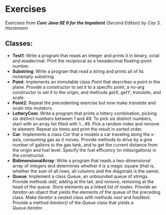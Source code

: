 # Exercises
Exercises from **_Core Java SE 9 for the Impatient_** _(Second Edition)_ _by Cay S. Horstmann_

## Classes:
* **Test1**: Write a program that reads an integer and prints it in binary, octal and exadecimal. Print the reciprocal as a hexadecimal floating-point number.
* **Substring**: Write a program that read a string and prints all of its nonempty substring.
* **Point**: Implements an immutable class _Point_ that describes a point in the plane.
             Provide a constructor to set it to a specific point, a no-arg constructor to set it to the origin, and methods _getX_, _getY_, _translate_, and _scale_.
* **Point2**: Repeat the precedenting exercise but now make _translate_ and _scale_ into mutators.
* **LotteryCom**: Write a program that prints a lottery combination, picking six distinct numbers between 1 and 49.
                  To pick six distinct numbers, start with an array list filled with 1...49. Pick a random index and remove te element. Repeat six times and print the result in sorted order.
* **Car**: Implements a class _Car_ that a models a car traveling along the x-axis, consuming gas as it moves. Provide methods to drive by a give number of gallons to the gas tank,
           and to get the current distance from the origin and fuel level. Specify the fuel efficency (in miles/gallons) in the constructor.
* **BidimensionalArray**: Write a program that reads a two-dimensional array of integers and determines
                          whether it is a magic square (that is, whether the sum of all rows, all columns and the diagonals is the 
                          same).
* **Queue**: Implement a class Queue, an unbounded queue of strings. Provide methods _add_, adding at the tail, and _remove_, removing at the head of the queue. Store elements as a linked list of nodes. Provide an _iterator_-an object that yields the elements of the queue of the preceding class. Make _Iterator_ a nested class with methods _next_ and _hasNext_. Provide a method _itarator()_ of the _Queue_ class that yields a _Queue.Iterator_.
